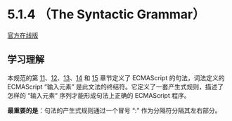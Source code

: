 # 5.1.4 （The Syntactic Grammar）

[官方在线版](https://262.ecma-international.org/6.0/#sec-syntactic-grammar)

## 学习理解

本规范的第 [11](https://262.ecma-international.org/6.0/#sec-ecmascript-language-lexical-grammar)、[12](https://262.ecma-international.org/6.0/#sec-ecmascript-language-expressions)、[13](https://262.ecma-international.org/6.0/#sec-ecmascript-language-statements-and-declarations)、[14](https://262.ecma-international.org/6.0/#sec-ecmascript-language-functions-and-classes) 和 [15](https://262.ecma-international.org/6.0/#sec-ecmascript-language-scripts-and-modules) 章节定义了 ECMAScript 的句法，词法定义的 ECMAScript “输入元素” 是此文法的终结符。它定义了一套产生式规则，描述了怎样的 “输入元素” 序列才能形成句法上正确的 ECMAScript 程序。

**最重要的是**：句法的产生式规则通过一个冒号 “:” 作为分隔符分隔其左右部分。
